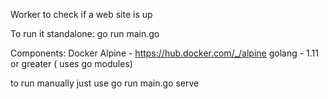 Worker to check if a web site is up

To run it standalone:
go run main.go 

Components:
Docker
Alpine -  https://hub.docker.com/_/alpine
golang - 1.11 or greater ( uses go modules)


to run manually just use 
go run main.go serve

